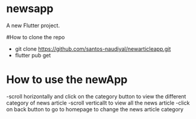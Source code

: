 # newsapp

A new Flutter project.

#How to clone  the repo
- git clone https://github.com/santos-naudiyal/newarticleapp.git
- flutter pub get

# How to use the newApp
-scroll horizontally and click on the category button to view the different category of news article
-scroll verticallt to view all the news article
-click on back button to go to homepage to change the news article category
